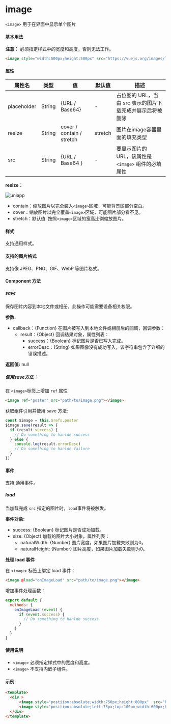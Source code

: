 # image

```<image>``` 用于在界面中显示单个图片


#### 基本用法

**注意：** 必须指定样式中的宽度和高度，否则无法工作。

```html
<image style="width:500px;height:500px" src="https://vuejs.org/images/logo.png"></image>
```

#### 属性


|属性名			|类型		|值												|默认值	|描述|
|---|---|---|---|---|
|placeholder|String	|{URL / Base64}						|-			|占位图的 URL，当由 src 表示的图片下载完成并展示后将被删除|
|resize			|String	|cover / contain / stretch|stretch|图片在image容器里面的填充类型|
|src				|String	|{URL / Base64 }					|-			|要显示图片的 URL，该属性是 ```<image>``` 组件的必填属性|

**resize：**

![uniapp](https://uni.apache.org/references/images/image-resize-property.png)
 * contain：缩放图片以完全装入```<image>```区域，可能背景区部分空白。 
 * cover：缩放图片以完全覆盖```<image>```区域，可能图片部分看不见。
 * stretch：默认值. 按照```<image>```区域的宽高比例缩放图片。

#### 样式

 支持通用样式。
 
#### 支持的图片格式

支持像 JPEG、PNG、GIF、WebP 等图片格式。

#### Component 方法

##### save 

保存图片内容到本地文件或相册，此操作可能需要设备相关权限。

**参数:**

* callback：{Function} 在图片被写入到本地文件或相册后的回调，回调参数：
  - result：{Object} 回调结果对象，属性列表：
    + success：{Boolean} 标记图片是否已写入完成。
    * errorDesc：{String} 如果图像没有成功写入，该字符串包含了详细的错误描述。

**返回值:** null

##### 使用save方法：

在 ```<image>```标签上增加 ```ref``` 属性

```html
<image ref="poster" src="path/to/image.png"></image>
```

获取组件引用并使用 save 方法:

```javascript
const $image = this.$refs.poster
$image.save(result => {
  if (result.success) {
    // Do something to hanlde success
  } else {
    console.log(result.errorDesc)
    // Do something to hanlde failure
  }
})
```

#### 事件

支持 通用事件。

##### load

当加载完成 ```src``` 指定的图片时，```load```事件将被触发。

**事件对象:**

* success: {Boolean} 标记图片是否成功加载。
* size: {Object} 加载的图片大小对象，属性列表：
  * naturalWidth: {Number} 图片宽度，如果图片加载失败则为0。
  * naturalHeight: {Number} 图片高度，如果图片加载失败则为0。

**处理 load 事件**
  
在 ```<image>``` 标签上绑定 load 事件：
  
```html
<image @load="onImageLoad" src="path/to/image.png"></image>
```
  
增加事件处理函数：

```javascript
export default {
  methods: {
    onImageLoad (event) {
      if (event.success) {
        // Do something to hanlde success
      }
    }
  }
}
```

#### 使用说明

* ```<image>``` 必须指定样式中的宽度和高度。
* ```<image>``` 不支持内嵌子组件。

#### 示例

```html
<template>
  <div >
      <image style="postiion:absolute;width:750px;height:800px"  src="https://mir-s3-cdn-cf.behance.net/project_modules/fs/e3816b57938395.59e93cbfe8886.jpg"></image>
      <image style="position:absolute;left:75px;top:100px;width:600px;height:600px" src="https://mir-s3-cdn-cf.behance.net/project_modules/max_1200/c5b9e057933719.59e90fa2ba2db.jpg"></image>
  </div>
</template>
```